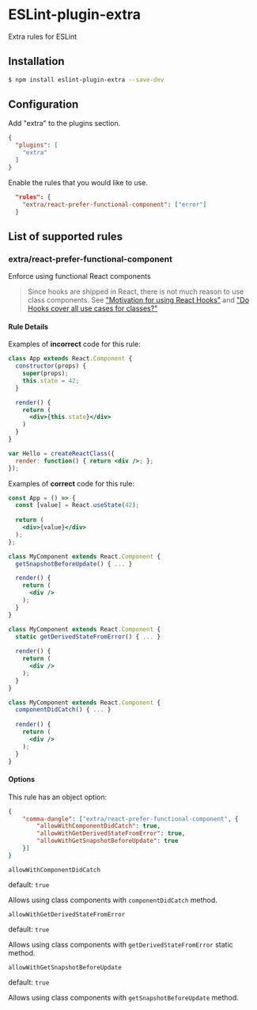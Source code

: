 ESLint-plugin-extra
===================
Extra rules for ESLint
## Installation
```sh
$ npm install eslint-plugin-extra --save-dev
```

## Configuration
Add "extra" to the plugins section.

```json
{
  "plugins": [
    "extra"
  ]
}
```

Enable the rules that you would like to use.

```json
  "rules": {
    "extra/react-prefer-functional-component": ["error"]
  }
```

## List of supported rules

### extra/react-prefer-functional-component
Enforce using functional React components 

>Since hooks are shipped in React, there is not much reason to use class components. 
>See ["Motivation for using React Hooks"](https://reactjs.org/docs/hooks-intro.html#motivation) and ["Do Hooks cover all use cases for classes?"](https://reactjs.org/docs/hooks-faq.html#do-hooks-cover-all-use-cases-for-classes)  
#### Rule Details


Examples of **incorrect** code for this rule:

```jsx
class App extends React.Component {
  constructor(props) {
    super(props);
    this.state = 42;
  }

  render() {
    return (
      <div>{this.state}</div>
    )
  }
}
```
```jsx
var Hello = createReactClass({
  render: function() { return <div />; };
});
```

Examples of **correct** code for this rule:
```jsx
const App = () => {
  const [value] = React.useState(42);
  
  return (
    <div>{value}</div>
  );
};
```
```jsx
class MyComponent extends React.Component {
  getSnapshotBeforeUpdate() { ... }

  render() {
    return (
      <div />
    );
  }
}
```
```jsx
class MyComponent extends React.Component {
  static getDerivedStateFromError() { ... }
  
  render() {
    return (
      <div />
    );
  }
}
```
```jsx
class MyComponent extends React.Component {
  componentDidCatch() { ... }
  
  render() {
    return (
      <div />
    );
  }
}
```

#### Options
This rule has an object option:
```json
{
    "comma-dangle": ["extra/react-prefer-functional-component", {
        "allowWithComponentDidCatch": true,
        "allowWithGetDerivedStateFromError": true,
        "allowWithGetSnapshotBeforeUpdate": true
    }]
}

```
`allowWithComponentDidCatch`

default: `true`

Allows using class components with `componentDidCatch` method.


`allowWithGetDerivedStateFromError`

default: `true`

Allows using class components with `getDerivedStateFromError` static method.

`allowWithGetSnapshotBeforeUpdate`

default: `true`

Allows using class components with `getSnapshotBeforeUpdate` method.







